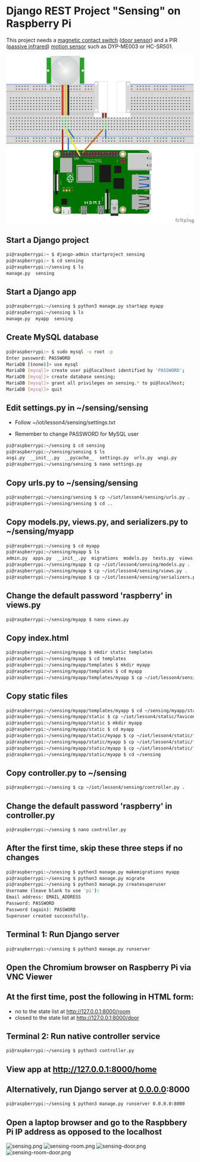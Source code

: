 # Django REST Project "Sensing" on Raspberry Pi

This project needs a [magnetic contact switch](https://en.wikipedia.org/wiki/Reed_switch) ([door sensor](https://www.adafruit.com/product/375)) and a PIR ([passive infrared](https://en.wikipedia.org/wiki/Passive_infrared_sensor)) [motion sensor](https://www.adafruit.com/product/189) such as DYP-ME003 or HC-SR501.

![pir-door_bb.png](/lesson4/sensing/pir-door_bb.png)

## Start a Django project
```sh
pi@raspberrypi:~ $ django-admin startproject sensing
pi@raspberrypi:~ $ cd sensing
pi@raspberrypi:~/sensing $ ls
manage.py  sensing
```
## Start a Django app
```sh
pi@raspberrypi:~/sensing $ python3 manage.py startapp myapp
pi@raspberrypi:~/sensing $ ls
manage.py  myapp  sensing
```
## Create MySQL database
```sh
pi@raspberrypi:~ $ sudo mysql -u root -p
Enter password: PASSWORD
MariaDB [(none)]> use mysql
MariaDB [mysql]> create user pi@localhost identified by 'PASSWORD';
MariaDB [mysql]> create database sensing;
MariaDB [mysql]> grant all privileges on sensing.* to pi@localhost;
MariaDB [mysql]> quit
```
## Edit settings.py in ~/sensing/sensing

* Follow ~/iot/lesson4/sensing/settings.txt

* Remember to change PASSWORD for MySQL user
```sh
pi@raspberrypi:~/sensing $ cd sensing
pi@raspberrypi:~/sensing/sensing $ ls
asgi.py  __init__.py  __pycache__  settings.py  urls.py  wsgi.py
pi@raspberrypi:~/sensing/sensing $ nano settings.py
```
## Copy urls.py to ~/sensing/sensing
```sh
pi@raspberrypi:~/sensing/sensing $ cp ~/iot/lesson4/sensing/urls.py .
pi@raspberrypi:~/sensing/sensing $ cd ..
```
## Copy models.py, views.py, and serializers.py to ~/sensing/myapp
```sh
pi@raspberrypi:~/sensing $ cd myapp
pi@raspberrypi:~/sensing/myapp $ ls
admin.py  apps.py  __init__.py  migrations  models.py  tests.py  views.py
pi@raspberrypi:~/sensing/myapp $ cp ~/iot/lesson4/sensing/models.py .
pi@raspberrypi:~/sensing/myapp $ cp ~/iot/lesson4/sensing/views.py .
pi@raspberrypi:~/sensing/myapp $ cp ~/iot/lesson4/sensing/serializers.py .
```
## Change the default password 'raspberry' in views.py
```sh
pi@raspberrypi:~/sensing/myapp $ nano views.py
```
## Copy index.html
```sh
pi@raspberrypi:~/sensing/myapp $ mkdir static templates
pi@raspberrypi:~/sensing/myapp $ cd templates
pi@raspberrypi:~/sensing/myapp/templates $ mkdir myapp
pi@raspberrypi:~/sensing/myapp/templates $ cd myapp
pi@raspberrypi:~/sensing/myapp/templates/myapp $ cp ~/iot/lesson4/sensing/index.html .
```
## Copy static files
```sh
pi@raspberrypi:~/sensing/myapp/templates/myapp $ cd ~/sensing/myapp/static
pi@raspberrypi:~/sensing/myapp/static $ cp ~/iot/lesson4/static/favicon.ico .
pi@raspberrypi:~/sensing/myapp/static $ mkdir myapp
pi@raspberrypi:~/sensing/myapp/static $ cd myapp
pi@raspberrypi:~/sensing/myapp/static/myapp $ cp ~/iot/lesson4/static/*css .
pi@raspberrypi:~/sensing/myapp/static/myapp $ cp ~/iot/lesson4/static/*js .
pi@raspberrypi:~/sensing/myapp/static/myapp $ cp ~/iot/lesson4/static/*png .
pi@raspberrypi:~/sensing/myapp/static/myapp $ cd ~/sensing
```
## Copy controller.py to ~/sensing
```sh
pi@raspberrypi:~/sensing $ cp ~/iot/lesson4/sensing/controller.py .
```
## Change the default password 'raspberry' in controller.py
```sh
pi@raspberrypi:~/sensing $ nano controller.py
```
## After the first time, skip these three steps if no changes
```sh
pi@raspberrypi:~/snesing $ python3 manage.py makemigrations myapp
pi@raspberrypi:~/sensing $ python3 manage.py migrate
pi@raspberrypi:~/sensing $ python3 manage.py createsuperuser
Username (leave blank to use 'pi'):
Email address: EMAIL_ADDRESS
Password: PASSWORD
Password (again): PASSWORD
Superuser created successfully.
```
## Terminal 1: Run Django server
```sh
pi@raspberrypi:~/sensing $ python3 manage.py runserver
```
## Open the Chromium browser on Raspberry Pi via VNC Viewer

## At the first time, post the following in HTML form:

* no to the state list at http://127.0.0.1:8000/room
* closed to the state list at http://127.0.0.1:8000/door

## Terminal 2: Run native controller service
```sh
pi@raspberrypi:~/sensing $ python3 controller.py
```
## View app at http://127.0.0.1:8000/home

## Alternatively, run Django server at [0.0.0.0](https://en.wikipedia.org/wiki/0.0.0.0):8000
```sh
pi@raspberrypi:~/sensing $ python3 manage.py runserver 0.0.0.0:8000
```
## Open a laptop browser and go to the Raspbbery Pi IP address as opposed to the localhost
![sensing.png](/lession4/sensing/sensing.png)
![sensing-room.png](/lession4/sensing/sensing-room.png)
![sensing-door.png](/lession4/sensing/sensing-door.png)
![sensing-room-door.png](/lession4/sensing/sensing-room-door.png)

